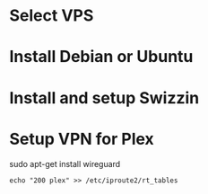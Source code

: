 # Select VPS


# Install Debian or Ubuntu

# Install and setup Swizzin

# Setup VPN for Plex

sudo apt-get install wireguard

```
echo "200 plex" >> /etc/iproute2/rt_tables
```


